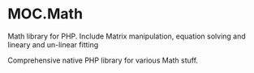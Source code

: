 MOC.Math
========

Math library for PHP. Include Matrix manipulation, equation solving and lineary and un-linear fitting

Comprehensive native PHP library for various Math stuff. 
